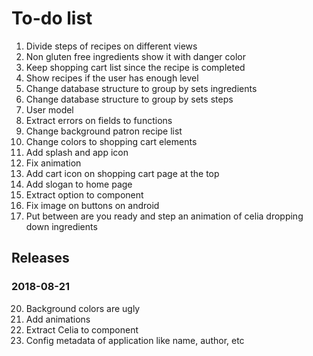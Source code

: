 To-do list
================================================================================

  1. Divide steps of recipes on different views
  4. Non gluten free ingredients show it with danger color
  5. Keep shopping cart list since the recipe is completed
  6. Show recipes if the user has enough level
  7. Change database structure to group by sets ingredients
  8. Change database structure to group by sets steps
 13. User model
 15. Extract errors on fields to functions
 16. Change background patron recipe list 
 18. Change colors to shopping cart elements
 19. Add splash and app icon
 22. Fix animation
 23. Add cart icon on shopping cart page at the top
 24. Add slogan to home page
 26. Extract option to component
 27. Fix image on buttons on android
 28. Put between are you ready and step an animation of celia dropping down ingredients
 
Releases 
-------------------------------------------------------------------------------
 
### 2018-08-21
 20. Background colors are ugly
 17. Add animations
 25. Extract Celia to component
 21. Config metadata of application like name, author, etc
